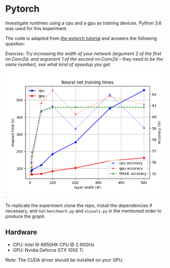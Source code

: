 # Pytorch

Investigate runtimes using a cpu and a gpu as training devices. Python 3.6 was used for this experiment.

The code is adapted from [the pytorch tutorial](https://pytorch.org/tutorials/beginner/blitz/cifar10_tutorial.html) and answers the following question:

_Exercise: Try increasing the width of your network (argument 2 of the first nn.Conv2d, and argument 1 of the second nn.Conv2d – they need to be the same number), see what kind of speedup you get._

![Training times for both devices and the model's accuracy for increasing neural net widths](./figure1.png).

To replicate the experiment clone the repo, install the dependencies if necessary, and run `benchmark.py` and `visuals.py` in the mentioned order to produce the graph.

## Hardware

- CPU: Intel i9-8950HK CPU @ 2.90GHz
- GPU: Nvidia Geforce GTX 1050 Ti

Note: The CUDA driver should be installed on your GPU.

